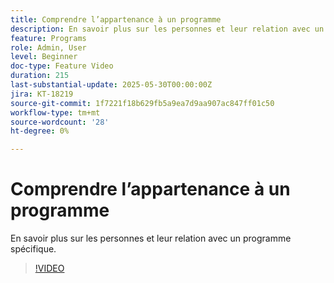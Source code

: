 ```yaml
---
title: Comprendre l’appartenance à un programme
description: En savoir plus sur les personnes et leur relation avec un programme spécifique.
feature: Programs
role: Admin, User
level: Beginner
doc-type: Feature Video
duration: 215
last-substantial-update: 2025-05-30T00:00:00Z
jira: KT-18219
source-git-commit: 1f7221f18b629fb5a9ea7d9aa907ac847ff01c50
workflow-type: tm+mt
source-wordcount: '28'
ht-degree: 0%

---
```



# Comprendre l’appartenance à un programme

En savoir plus sur les personnes et leur relation avec un programme spécifique.

>[!VIDEO](https://video.tv.adobe.com/v/3463189/?learn=on&enablevpops)
